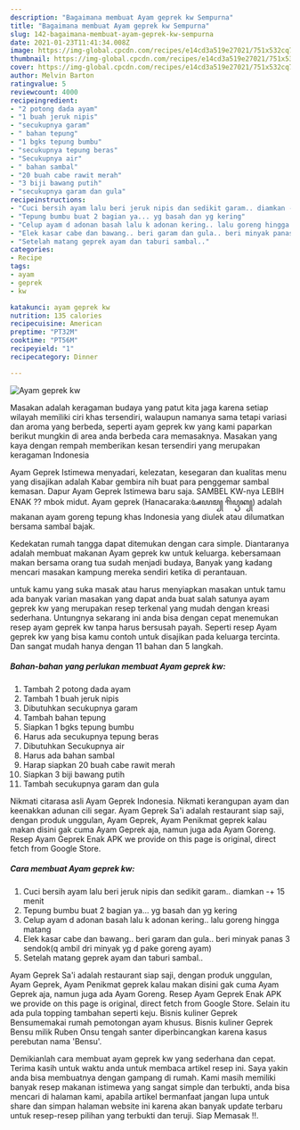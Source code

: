 ```yaml
---
description: "Bagaimana membuat Ayam geprek kw Sempurna"
title: "Bagaimana membuat Ayam geprek kw Sempurna"
slug: 142-bagaimana-membuat-ayam-geprek-kw-sempurna
date: 2021-01-23T11:41:34.008Z
image: https://img-global.cpcdn.com/recipes/e14cd3a519e27021/751x532cq70/ayam-geprek-kw-foto-resep-utama.jpg
thumbnail: https://img-global.cpcdn.com/recipes/e14cd3a519e27021/751x532cq70/ayam-geprek-kw-foto-resep-utama.jpg
cover: https://img-global.cpcdn.com/recipes/e14cd3a519e27021/751x532cq70/ayam-geprek-kw-foto-resep-utama.jpg
author: Melvin Barton
ratingvalue: 5
reviewcount: 4000
recipeingredient:
- "2 potong dada ayam"
- "1 buah jeruk nipis"
- "secukupnya garam"
- " bahan tepung"
- "1 bgks tepung bumbu"
- "secukupnya tepung beras"
- "Secukupnya air"
- " bahan sambal"
- "20 buah cabe rawit merah"
- "3 biji bawang putih"
- "secukupnya garam dan gula"
recipeinstructions:
- "Cuci bersih ayam lalu beri jeruk nipis dan sedikit garam.. diamkan -+ 15 menit"
- "Tepung bumbu buat 2 bagian ya... yg basah dan yg kering"
- "Celup ayam d adonan basah lalu k adonan kering.. lalu goreng hingga matang"
- "Elek kasar cabe dan bawang.. beri garam dan gula.. beri minyak panas 3 sendok(q ambil dri minyak yg d pake goreng ayam)"
- "Setelah matang geprek ayam dan taburi sambal.."
categories:
- Recipe
tags:
- ayam
- geprek
- kw

katakunci: ayam geprek kw 
nutrition: 135 calories
recipecuisine: American
preptime: "PT32M"
cooktime: "PT56M"
recipeyield: "1"
recipecategory: Dinner

---
```



![Ayam geprek kw](https://img-global.cpcdn.com/recipes/e14cd3a519e27021/751x532cq70/ayam-geprek-kw-foto-resep-utama.jpg)

Masakan adalah keragaman budaya yang patut kita jaga karena setiap wilayah memiliki ciri khas tersendiri, walaupun namanya sama tetapi variasi dan aroma yang berbeda, seperti ayam geprek kw yang kami paparkan berikut mungkin di area anda berbeda cara memasaknya. Masakan yang kaya dengan rempah memberikan kesan tersendiri yang merupakan keragaman Indonesia

Ayam Geprek Istimewa menyadari, kelezatan, kesegaran dan kualitas menu yang disajikan adalah Kabar gembira nih buat para penggemar sambal kemasan. Dapur Ayam Geprek Istimewa baru saja. SAMBEL KW-nya LEBIH ENAK ?? mbok midut. Ayam geprek (Hanacaraka:ꦄꦪꦩ꧀ ꦒꦼꦥꦽꦏ꧀) adalah makanan ayam goreng tepung khas Indonesia yang diulek atau dilumatkan bersama sambal bajak.

Kedekatan rumah tangga dapat ditemukan dengan cara simple. Diantaranya adalah membuat makanan Ayam geprek kw untuk keluarga. kebersamaan makan bersama orang tua sudah menjadi budaya, Banyak yang kadang mencari masakan kampung mereka sendiri ketika di perantauan.

untuk kamu yang suka masak atau harus menyiapkan masakan untuk tamu ada banyak varian masakan yang dapat anda buat salah satunya ayam geprek kw yang merupakan resep terkenal yang mudah dengan kreasi sederhana. Untungnya sekarang ini anda bisa dengan cepat menemukan resep ayam geprek kw tanpa harus bersusah payah.
Seperti resep Ayam geprek kw yang bisa kamu contoh untuk disajikan pada keluarga tercinta. Dan sangat mudah hanya dengan 11 bahan dan 5 langkah.


<!--inarticleads1-->

##### Bahan-bahan yang perlukan membuat Ayam geprek kw:

1. Tambah 2 potong dada ayam
1. Tambah 1 buah jeruk nipis
1. Dibutuhkan secukupnya garam
1. Tambah  bahan tepung
1. Siapkan 1 bgks tepung bumbu
1. Harus ada secukupnya tepung beras
1. Dibutuhkan Secukupnya air
1. Harus ada  bahan sambal
1. Harap siapkan 20 buah cabe rawit merah
1. Siapkan 3 biji bawang putih
1. Tambah secukupnya garam dan gula


Nikmati citarasa asli Ayam Geprek Indonesia. Nikmati kerangupan ayam dan keenakkan adunan cili segar. Ayam Geprek Sa&#39;i adalah restaurant siap saji, dengan produk unggulan, Ayam Geprek, Ayam Penikmat geprek kalau makan disini gak cuma Ayam Geprek aja, namun juga ada Ayam Goreng. Resep Ayam Geprek Enak APK we provide on this page is original, direct fetch from Google Store. 

<!--inarticleads2-->

##### Cara membuat  Ayam geprek kw:

1. Cuci bersih ayam lalu beri jeruk nipis dan sedikit garam.. diamkan -+ 15 menit
1. Tepung bumbu buat 2 bagian ya... yg basah dan yg kering
1. Celup ayam d adonan basah lalu k adonan kering.. lalu goreng hingga matang
1. Elek kasar cabe dan bawang.. beri garam dan gula.. beri minyak panas 3 sendok(q ambil dri minyak yg d pake goreng ayam)
1. Setelah matang geprek ayam dan taburi sambal..


Ayam Geprek Sa&#39;i adalah restaurant siap saji, dengan produk unggulan, Ayam Geprek, Ayam Penikmat geprek kalau makan disini gak cuma Ayam Geprek aja, namun juga ada Ayam Goreng. Resep Ayam Geprek Enak APK we provide on this page is original, direct fetch from Google Store. Selain itu ada pula topping tambahan seperti keju. Bisnis kuliner Geprek Bensumemakai rumah pemotongan ayam khusus. Bisnis kuliner Geprek Bensu milik Ruben Onsu tengah santer diperbincangkan karena kasus perebutan nama &#39;Bensu&#39;. 

Demikianlah cara membuat ayam geprek kw yang sederhana dan cepat. Terima kasih untuk waktu anda untuk membaca artikel resep ini. Saya yakin anda bisa membuatnya dengan gampang di rumah. Kami masih memiliki banyak resep makanan istimewa yang sangat simple dan terbukti, anda bisa mencari di halaman kami, apabila artikel bermanfaat jangan lupa untuk share dan simpan halaman website ini karena akan banyak update terbaru untuk resep-resep pilihan yang terbukti dan teruji. Siap Memasak !!. 

